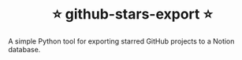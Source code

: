 <div align="center">

# ⭐ github-stars-export ⭐ 

</div>

A simple Python tool for exporting starred GitHub projects to a Notion database.
